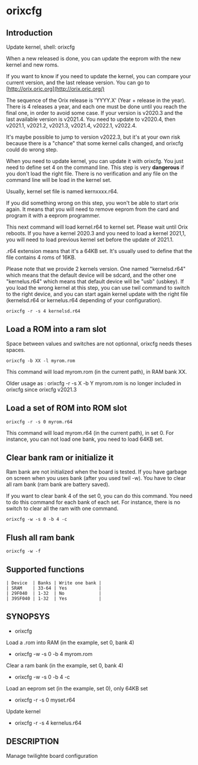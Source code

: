 # orixcfg

## Introduction

Update kernel, shell: orixcfg

When a new released is done, you can update the eeprom with the new kernel and new roms.

If you want to know if you need to update the kernel, you can compare your current version, and the last release version. You can go to [http://orix.oric.org](http://orix.oric.org/)

The sequence of the Orix release is 'YYYY.X' (Year + release in the year). There is 4 releases a year, and each one must be done until you reach the final one, in order to avoid some case. If your version is v2020.3 and the last available version is v2021.4. You need to update to v2020.4, then v2021.1, v2021.2, v2021.3, v2021.4, v2022.1, v2022.4.

It's maybe possible to jump to version v2022.3, but it's at your own risk because there is a "chance" that some kernel calls changed, and orixcfg could do wrong step.

When you need to update kernel, you can update it with orixcfg. You just need to define set 4 on the command line. This step is very **dangerous** if you don't load the right file. There is no verification and any file on the command line will be load in the kernel set.

Usually, kernel set file is named kernxxxx.r64.

If you did something wrong on this step, you won't be able to start orix again. It means that you will need to remove eeprom from the card and program it with a eeprom programmer.

This next command will load kernel.r64 to kernel set. Please wait until Orix reboots. If you have a kernel 2020.3 and you need to load a kernel 2021,1, you will need to load previous kernel set before the update of 2021.1.

.r64 extension means that it's a 64KB set. It's usually used to define that the file contains 4 roms of 16KB.

Please note that we provide 2 kernels version. One named "kernelsd.r64" which means that the default device will be sdcard, and the other one "kernelus.r64" which means that default device will be "usb" (usbkey). If you load the wrong kernel at this step, you can use twil command to switch to the right device, and you can start again kernel update with the right file (kernelsd.r64 or kernelus.r64 depending of your configuration).

```code
orixcfg -r -s 4 kernelsd.r64
```

## Load a ROM into a ram slot

Space between values and switches are not optionnal, orixcfg needs theses spaces.

```code
orixcfg -b XX -l myrom.rom
```

This command will load myrom.rom (in the current path), in RAM bank XX.

Older usage as : orixcfg -r -s X -b Y myrom.rom is no longer included in orixcfg since orixcfg v2021.3

## Load a set of ROM into ROM slot

```code
orixcfg -r -s 0 myrom.r64
```

This command will load myrom.r64 (in the current path), in set 0. For instance, you can not load one bank, you need to load 64KB set.

## Clear bank ram or initialize it

Ram bank are not initialized when the board is tested. If you have garbage on screen when you uses bank (after you used twil -w). You have to clear all ram bank (ram bank are battery saved).

If you want to clear bank 4 of the set 0, you can do this command. You need to do this command for each bank of each set. For instance, there is no switch to clear all the ram with one command.

```code
orixcfg -w -s 0 -b 4 -c
```

## Flush all ram bank

```code
orixcfg -w -f
```

## Supported functions

```code
| Device  | Banks | Write one bank |
| SRAM    | 33-64 | Yes            |
| 29F040  | 1-32  | No             |
| 39SF040 | 1-32  | Yes            |
```

## SYNOPSYS

+ orixcfg

Load a .rom into RAM (in the example, set 0, bank 4)

+ orixcfg -w -s 0 -b 4 myrom.rom

Clear a ram bank (in the example, set 0, bank 4)

+ orixcfg -w -s 0 -b 4 -c

Load an eeprom set (in the example, set 0), only 64KB set

+ orixcfg -r -s 0 myset.r64

Update kernel

+ orixcfg -r -s 4 kernelus.r64

## DESCRIPTION

Manage twilighte board configuration
